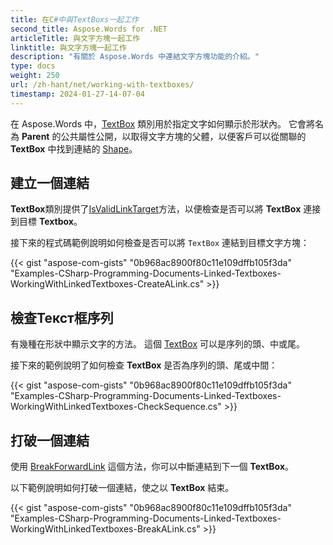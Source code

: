 ```yaml
---
title: 在C#中與TextBoxs一起工作
second_title: Aspose.Words for .NET
articleTitle: 與文字方塊一起工作
linktitle: 與文字方塊一起工作
description: "有關於 Aspose.Words 中連結文字方塊功能的介紹。"
type: docs
weight: 250
url: /zh-hant/net/working-with-textboxes/
timestamp: 2024-01-27-14-07-04
---
```


在 Aspose.Words 中，[TextBox](https://reference.aspose.com/words/net/aspose.words.drawing/textbox/) 類別用於指定文字如何顯示於形狀內。 它會將名為 **Parent** 的公共屬性公開，以取得文字方塊的父體，以便客戶可以從關聯的 **TextBox** 中找到連結的 [Shape](https://reference.aspose.com/words/net/aspose.words.drawing/shape/)。

## 建立一個連結

**TextBox**類別提供了[IsValidLinkTarget](https://reference.aspose.com/words/net/aspose.words.drawing/textbox/isvalidlinktarget/)方法，以便檢查是否可以將 **TextBox** 連接到目標 **Textbox**。

接下來的程式碼範例說明如何檢查是否可以將 `TextBox` 連結到目標文字方塊：

{{< gist "aspose-com-gists" "0b968ac8900f80c11e109dffb105f3da" "Examples-CSharp-Programming-Documents-Linked-Textboxes-WorkingWithLinkedTextboxes-CreateALink.cs" >}}

## 檢查Текст框序列

有幾種在形狀中顯示文字的方法。 這個 [TextBox](https://reference.aspose.com/words/net/aspose.words.drawing/shape/textbox/) 可以是序列的頭、中或尾。

接下來的範例說明了如何檢查 **TextBox** 是否為序列的頭、尾或中間：

{{< gist "aspose-com-gists" "0b968ac8900f80c11e109dffb105f3da" "Examples-CSharp-Programming-Documents-Linked-Textboxes-WorkingWithLinkedTextboxes-CheckSequence.cs" >}}

## 打破一個連結

使用 [BreakForwardLink](https://reference.aspose.com/words/net/aspose.words.drawing/textbox/breakforwardlink/) 這個方法，你可以中斷連結到下一個 **TextBox**。

以下範例說明如何打破一個連結，使之以 **TextBox** 結束。

{{< gist "aspose-com-gists" "0b968ac8900f80c11e109dffb105f3da" "Examples-CSharp-Programming-Documents-Linked-Textboxes-WorkingWithLinkedTextboxes-BreakALink.cs" >}}
